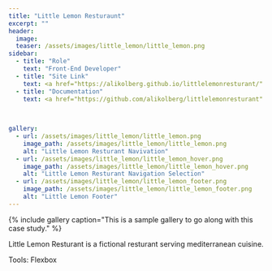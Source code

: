 ```yaml
---
title: "Little Lemon Resturaunt"
excerpt: ""
header:
  image:
  teaser: /assets/images/little_lemon/little_lemon.png
sidebar:
  - title: "Role"
    text: "Front-End Developer"
  - title: "Site Link"
    text: <a href="https://alikolberg.github.io/littlelemonresturant/" target="_blank"> Little Lemon Resturaunt</a>
  - title: "Documentation"
    text: <a href="https://github.com/alikolberg/littlelemonresturant" target="_blank"> Github Repository </a>
    
  

gallery:
  - url: /assets/images/little_lemon/little_lemon.png
    image_path: /assets/images/little_lemon/little_lemon.png
    alt: "Little Lemon Resturant Navivation"
  - url: /assets/images/little_lemon/little_lemon_hover.png
    image_path: /assets/images/little_lemon/little_lemon_hover.png
    alt: "Little Lemon Resturant Navigation Selection"
  - url: /assets/images/little_lemon/little_lemon_footer.png
    image_path: /assets/images/little_lemon/little_lemon_footer.png
    alt: "Little Lemon Footer"
---
```



{% include gallery caption="This is a sample gallery to go along with this case study." %}

Little Lemon Resturant is a fictional resturant serving mediterranean cuisine.

Tools:
    Flexbox



